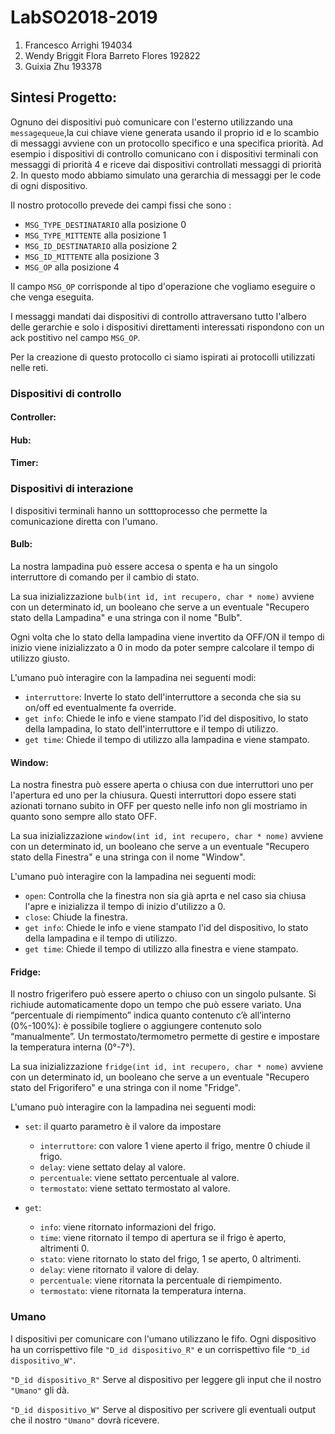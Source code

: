 # LabSO2018-2019

1. Francesco Arrighi 194034
2. Wendy Briggit Flora Barreto Flores 192822
3. Guixia Zhu 193378

## Sintesi Progetto:
Ognuno dei dispositivi può comunicare con l'esterno utilizzando una `messagequeue`,la cui chiave viene generata usando il proprio id e lo scambio di messaggi avviene con un protocollo specifico e una specifica priorità. Ad esempio i dispositivi di controllo comunicano con i dispositivi terminali con messaggi di priorità 4 e riceve dai dispositivi controllati messaggi di priorità 2. In questo modo abbiamo simulato una gerarchia di messaggi per le code di ogni dispositivo.

Il nostro protocollo prevede dei campi fissi che sono :

- `MSG_TYPE_DESTINATARIO` alla posizione 0
- `MSG_TYPE_MITTENTE` alla posizione 1
- `MSG_ID_DESTINATARIO` alla posizione 2
- `MSG_ID_MITTENTE` alla posizione 3
- `MSG_OP` alla posizione 4

Il campo `MSG_OP` corrisponde al tipo d'operazione che vogliamo eseguire o che venga eseguita.

I messaggi mandati dai dispositivi di controllo attraversano tutto l'albero delle gerarchie e solo i dispositivi direttamenti interessati rispondono con un ack postitivo nel campo `MSG_OP`.

Per la creazione di questo protocollo ci siamo ispirati ai protocolli utilizzati nelle reti.

### Dispositivi di controllo

#### Controller:
#### Hub:
#### Timer:

### Dispositivi di interazione
I dispositivi terminali hanno un sotttoprocesso che permette la comunicazione diretta con l'umano.

#### Bulb:
La nostra lampadina può essere accesa o spenta e ha un singolo interruttore di comando per il cambio di stato.

La sua inizializzazione `bulb(int id, int recupero, char * nome)` avviene con un determinato id, un booleano che serve a un eventuale "Recupero stato della Lampadina" e una stringa con il nome "Bulb".

Ogni volta che lo stato della lampadina viene invertito da OFF/ON il tempo di inizio viene inizializzato a 0 in modo da poter sempre calcolare il tempo di utilizzo giusto.

L'umano può interagire con la lampadina nei seguenti modi:
- `interruttore`: Inverte lo stato dell'interruttore a seconda che sia su on/off ed eventualmente fa override.
- `get info`: Chiede le info e viene stampato l'id del dispositivo, lo stato della lampadina, lo stato dell'interruttore e il tempo di utilizzo.
- `get time`: Chiede il tempo di utilizzo alla lampadina e viene stampato.

#### Window:
La nostra finestra può essere aperta o chiusa con due interruttori uno per l'apertura ed uno per la chiusura. Questi interruttori dopo essere stati azionati tornano subito in OFF per questo nelle info non gli mostriamo in quanto sono sempre allo stato OFF.

La sua inizializzazione `window(int id, int recupero, char * nome)` avviene con un determinato id, un booleano che serve a un eventuale "Recupero stato della Finestra" e una stringa con il nome "Window".

L'umano può interagire con la lampadina nei seguenti modi:
- `open`: Controlla che la finestra non sia già aprta e nel caso sia chiusa l'apre e inizializza il tempo di inizio d'utilizzo a 0.
- `close`: Chiude la finestra.
- `get info`: Chiede le info e viene stampato l'id del dispositivo, lo stato della lampadina e il tempo di utilizzo.
- `get time`: Chiede il tempo di utilizzo alla finestra e viene stampato.

#### Fridge:
Il nostro frigerifero può essere aperto o chiuso con un singolo pulsante. Si richiude automaticamente dopo un tempo che può essere variato. Una “percentuale di riempimento” indica quanto contenuto c’è all’interno (0%-100%): è possibile togliere o aggiungere contenuto solo “manualmente”. Un termostato/termometro permette di gestire e impostare la temperatura interna (0°-7°).

La sua inizializzazione `fridge(int id, int recupero, char * nome)` avviene con un determinato id, un booleano che serve a un eventuale "Recupero stato del Frigorifero" e una stringa con il nome "Fridge".

L'umano può interagire con la lampadina nei seguenti modi:

- `set`: il quarto parametro è il valore da impostare
  - `interruttore`: con valore 1 viene aperto il frigo, mentre 0 chiude il frigo.
  - `delay`: viene settato delay al valore.
  - `percentuale`: viene settato percentuale al valore.
  - `termostato`: viene settato termostato al valore.

- `get`:
  - `info`: viene ritornato informazioni del frigo.
  - `time`: viene ritornato il tempo di apertura se il frigo è aperto, altrimenti 0.
  - `stato`: viene ritornato lo stato del frigo, 1 se aperto, 0 altrimenti.
  - `delay`: viene ritornato il valore di delay.
  - `percentuale`: viene ritornata la percentuale di riempimento.
  - `termostato`: viene ritornata la temperatura interna.

### Umano
I dispositivi per comunicare con l'umano utilizzano le fifo.
Ogni dispositivo ha un corrispettivo file `"D_id dispositivo_R"` e un corrispettivo file `"D_id dispositivo_W"`.

`"D_id dispositivo_R"`
Serve al dispositivo per leggere gli input che il nostro `"Umano"` gli dà.

`"D_id dispositivo_W"`
Serve al dispositivo per scrivere gli eventuali output che il nostro `"Umano"` dovrà ricevere.
